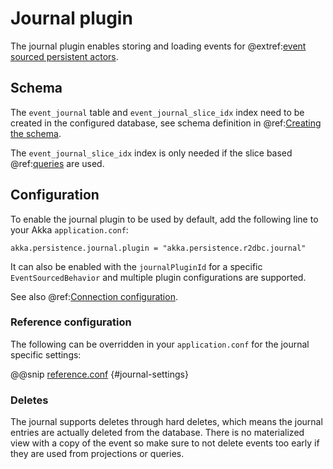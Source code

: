 # Journal plugin

The journal plugin enables storing and loading events for @extref:[event sourced persistent actors](akka:typed/persistence.html).

## Schema

The `event_journal` table and `event_journal_slice_idx` index need to be created in the configured database, see schema definition in @ref:[Creating the schema](getting-started.md#schema).

The `event_journal_slice_idx` index is only needed if the slice based @ref:[queries](query.md) are used.

## Configuration

To enable the journal plugin to be used by default, add the following line to your Akka `application.conf`:

```
akka.persistence.journal.plugin = "akka.persistence.r2dbc.journal"
```

It can also be enabled with the `journalPluginId` for a specific `EventSourcedBehavior` and multiple
plugin configurations are supported.

See also @ref:[Connection configuration](connection-config.md).

### Reference configuration 

The following can be overridden in your `application.conf` for the journal specific settings:

@@snip [reference.conf](/core/src/main/resources/reference.conf) {#journal-settings}

### Deletes

The journal supports deletes through hard deletes, which means the journal entries are actually deleted from the database. 
There is no materialized view with a copy of the event so make sure to not delete events too early if they are used from projections or queries.
